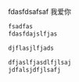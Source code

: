 fdasfdsafsaf
我爱你
```python
fsadfas
fdasfdajslfjas

djflasjlfjads

dfjaslfjasdlfjlsaj
jdfalsjdfjlsafj
```
